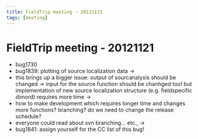 ```yaml
---
title: FieldTrip meeting - 20121121
tags: [meeting]
---
```


# FieldTrip meeting - 20121121

- bug1730
- bug1839: plotting of source localization data ->
- this brings up a bigger issue: output of sourcanalysis should be changed -> input for the source function should be chanhged too! but implementation of new source localization structure (e.g. fieldspecific dimord) requires more time ->
- how to make development which requires longer time and changes more functions? branching? do we need to change the release schedule?
- everyone could read about svn branching... etc., ->
- bug1841: assign yourself for the CC list of this bug!

